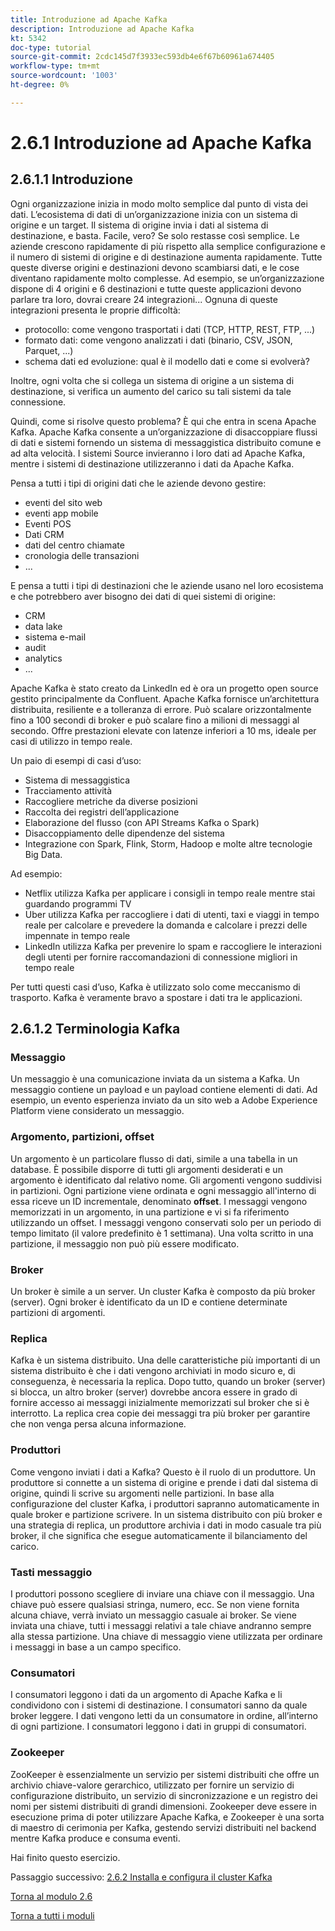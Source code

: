 ```yaml
---
title: Introduzione ad Apache Kafka
description: Introduzione ad Apache Kafka
kt: 5342
doc-type: tutorial
source-git-commit: 2cdc145d7f3933ec593db4e6f67b60961a674405
workflow-type: tm+mt
source-wordcount: '1003'
ht-degree: 0%

---
```


# 2.6.1 Introduzione ad Apache Kafka

## 2.6.1.1 Introduzione

Ogni organizzazione inizia in modo molto semplice dal punto di vista dei dati. L’ecosistema di dati di un’organizzazione inizia con un sistema di origine e un target. Il sistema di origine invia i dati al sistema di destinazione, e basta. Facile, vero?
Se solo restasse così semplice. Le aziende crescono rapidamente di più rispetto alla semplice configurazione e il numero di sistemi di origine e di destinazione aumenta rapidamente. Tutte queste diverse origini e destinazioni devono scambiarsi dati, e le cose diventano rapidamente molto complesse.
Ad esempio, se un’organizzazione dispone di 4 origini e 6 destinazioni e tutte queste applicazioni devono parlare tra loro, dovrai creare 24 integrazioni... Ognuna di queste integrazioni presenta le proprie difficoltà:

- protocollo: come vengono trasportati i dati (TCP, HTTP, REST, FTP, ...)
- formato dati: come vengono analizzati i dati (binario, CSV, JSON, Parquet, ...)
- schema dati ed evoluzione: qual è il modello dati e come si evolverà?

Inoltre, ogni volta che si collega un sistema di origine a un sistema di destinazione, si verifica un aumento del carico su tali sistemi da tale connessione.

Quindi, come si risolve questo problema? È qui che entra in scena Apache Kafka. Apache Kafka consente a un’organizzazione di disaccoppiare flussi di dati e sistemi fornendo un sistema di messaggistica distribuito comune e ad alta velocità. I sistemi Source invieranno i loro dati ad Apache Kafka, mentre i sistemi di destinazione utilizzeranno i dati da Apache Kafka.

Pensa a tutti i tipi di origini dati che le aziende devono gestire:

- eventi del sito web
- eventi app mobile
- Eventi POS
- Dati CRM
- dati del centro chiamate
- cronologia delle transazioni
- ...

E pensa a tutti i tipi di destinazioni che le aziende usano nel loro ecosistema e che potrebbero aver bisogno dei dati di quei sistemi di origine:

- CRM
- data lake
- sistema e-mail
- audit
- analytics
- ...

Apache Kafka è stato creato da LinkedIn ed è ora un progetto open source gestito principalmente da Confluent.
Apache Kafka fornisce un’architettura distribuita, resiliente e a tolleranza di errore. Può scalare orizzontalmente fino a 100 secondi di broker e può scalare fino a milioni di messaggi al secondo. Offre prestazioni elevate con latenze inferiori a 10 ms, ideale per casi di utilizzo in tempo reale.

Un paio di esempi di casi d’uso:

- Sistema di messaggistica
- Tracciamento attività
- Raccogliere metriche da diverse posizioni
- Raccolta dei registri dell’applicazione
- Elaborazione del flusso (con API Streams Kafka o Spark)
- Disaccoppiamento delle dipendenze del sistema
- Integrazione con Spark, Flink, Storm, Hadoop e molte altre tecnologie Big Data.

Ad esempio:

- Netflix utilizza Kafka per applicare i consigli in tempo reale mentre stai guardando programmi TV
- Uber utilizza Kafka per raccogliere i dati di utenti, taxi e viaggi in tempo reale per calcolare e prevedere la domanda e calcolare i prezzi delle impennate in tempo reale
- LinkedIn utilizza Kafka per prevenire lo spam e raccogliere le interazioni degli utenti per fornire raccomandazioni di connessione migliori in tempo reale

Per tutti questi casi d’uso, Kafka è utilizzato solo come meccanismo di trasporto. Kafka è veramente bravo a spostare i dati tra le applicazioni.

## 2.6.1.2 Terminologia Kafka

### Messaggio

Un messaggio è una comunicazione inviata da un sistema a Kafka. Un messaggio contiene un payload e un payload contiene elementi di dati. Ad esempio, un evento esperienza inviato da un sito web a Adobe Experience Platform viene considerato un messaggio.

### Argomento, partizioni, offset

Un argomento è un particolare flusso di dati, simile a una tabella in un database. È possibile disporre di tutti gli argomenti desiderati e un argomento è identificato dal relativo nome. Gli argomenti vengono suddivisi in partizioni. Ogni partizione viene ordinata e ogni messaggio all&#39;interno di essa riceve un ID incrementale, denominato **offset**. I messaggi vengono memorizzati in un argomento, in una partizione e vi si fa riferimento utilizzando un offset. I messaggi vengono conservati solo per un periodo di tempo limitato (il valore predefinito è 1 settimana). Una volta scritto in una partizione, il messaggio non può più essere modificato.

### Broker

Un broker è simile a un server. Un cluster Kafka è composto da più broker (server). Ogni broker è identificato da un ID e contiene determinate partizioni di argomenti.

### Replica

Kafka è un sistema distribuito. Una delle caratteristiche più importanti di un sistema distribuito è che i dati vengono archiviati in modo sicuro e, di conseguenza, è necessaria la replica. Dopo tutto, quando un broker (server) si blocca, un altro broker (server) dovrebbe ancora essere in grado di fornire accesso ai messaggi inizialmente memorizzati sul broker che si è interrotto. La replica crea copie dei messaggi tra più broker per garantire che non venga persa alcuna informazione.

### Produttori

Come vengono inviati i dati a Kafka? Questo è il ruolo di un produttore. Un produttore si connette a un sistema di origine e prende i dati dal sistema di origine, quindi li scrive su argomenti nelle partizioni. In base alla configurazione del cluster Kafka, i produttori sapranno automaticamente in quale broker e partizione scrivere. In un sistema distribuito con più broker e una strategia di replica, un produttore archivia i dati in modo casuale tra più broker, il che significa che esegue automaticamente il bilanciamento del carico.

### Tasti messaggio

I produttori possono scegliere di inviare una chiave con il messaggio. Una chiave può essere qualsiasi stringa, numero, ecc. Se non viene fornita alcuna chiave, verrà inviato un messaggio casuale ai broker. Se viene inviata una chiave, tutti i messaggi relativi a tale chiave andranno sempre alla stessa partizione. Una chiave di messaggio viene utilizzata per ordinare i messaggi in base a un campo specifico.

### Consumatori

I consumatori leggono i dati da un argomento di Apache Kafka e li condividono con i sistemi di destinazione. I consumatori sanno da quale broker leggere. I dati vengono letti da un consumatore in ordine, all’interno di ogni partizione. I consumatori leggono i dati in gruppi di consumatori.

### Zookeeper

ZooKeeper è essenzialmente un servizio per sistemi distribuiti che offre un archivio chiave-valore gerarchico, utilizzato per fornire un servizio di configurazione distribuito, un servizio di sincronizzazione e un registro dei nomi per sistemi distribuiti di grandi dimensioni. Zookeeper deve essere in esecuzione prima di poter utilizzare Apache Kafka, e Zookeeper è una sorta di maestro di cerimonia per Kafka, gestendo servizi distribuiti nel backend mentre Kafka produce e consuma eventi.

Hai finito questo esercizio.

Passaggio successivo: [2.6.2 Installa e configura il cluster Kafka](./ex2.md)

[Torna al modulo 2.6](./aep-apache-kafka.md)

[Torna a tutti i moduli](../../../overview.md)
